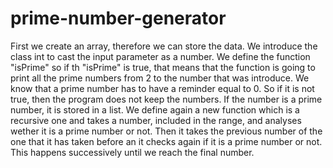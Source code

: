 # prime-number-generator
First we create an array, therefore we can store the data.
We introduce the class int to cast the input parameter as a number.
We define the function "isPrime" so if th "isPrime" is true, that means that the function is going to print all the prime numbers from 2 to the number that was introduce. We know that a prime number has to have a reminder equal to 0. So if it is not true, then the program does not keep the numbers.
If the number is a prime number, it is stored in a list.
We define again a new function which is a recursive one and takes a number, included in the range, and analyses wether it is a prime number or not. Then it takes the previous number of the one that it has taken before an it checks again if it is a prime number or not. This happens successively until we reach the final number.

 
